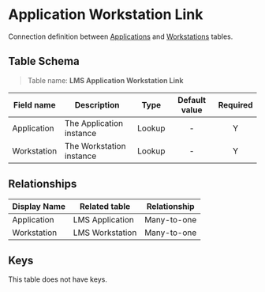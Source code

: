 # Application Workstation Link

Connection definition between [Applications](TableApplications.md) and
[Workstations](TableWorkstations.md) tables.

## Table Schema

> Table name: **LMS Application Workstation Link**

| Field name  | Description              | Type   | Default value | Required |
|-------------|--------------------------|--------|:-------------:|:--------:|
| Application | The Application instance | Lookup |       -       |    Y     |
| Workstation | The Workstation instance | Lookup |       -       |    Y     |

## Relationships

| Display Name | Related table   | Relationship |
|--------------|-----------------|--------------|
| Application  | LMS Application | Many-to-one  |
| Workstation  | LMS Workstation | Many-to-one  |

## Keys

This table does not have keys.